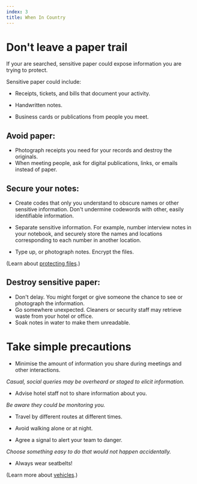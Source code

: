 ```yaml
---
index: 3
title: When In Country
---
```

# Don't leave a paper trail 

If your are searched, sensitive paper could expose information you are trying to protect.

Sensitive paper could include: 

*   Receipts, tickets, and bills that document your activity. 

*   Handwritten notes. 

*   Business cards or publications from people you meet.

## Avoid paper: 

*	Photograph receipts you need for your records and destroy the originals. 
*	When meeting people, ask for digital publications, links, or emails instead of paper.

## Secure your notes: 

*   Create codes that only you understand to obscure names or other sensitive information. Don't undermine codewords with other, easily identifiable information.

*   Separate sensitive information. For example, number interview notes in your notebook, and securely store the names and locations corresponding to each number in another location.

*	Type up, or photograph notes. Encrypt the files. 

(Learn about [protecting files](umbrella://lesson/protecting-files).)

## Destroy sensitive paper: 

*	Don't delay. You might forget or give someone the chance to see or photograph the information. 
*	Go somewhere unexpected. Cleaners or security staff may retrieve waste from your hotel or office. 
*	Soak notes in water to make them unreadable.

# Take simple precautions

*   Minimise the amount of information you share during meetings and other interactions. 

*Casual, social queries may be overheard or staged to elicit information.*  

*   Advise hotel staff not to share information about you.

*Be aware they could be monitoring you.*

*   Travel by different routes at different times.

*   Avoid walking alone or at night.

*   Agree a signal to alert your team to danger. 

*Choose something easy to do that would not happen accidentally.*

*   Always wear seatbelts!

(Learn more about [vehicles](umbrella://lesson/vehicles).)
